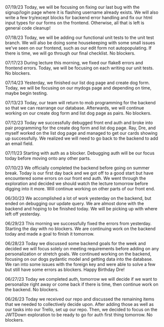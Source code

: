 07/19/23
Today, we will be focusing on fixing our last bug with the signup/login page where it is flashing username already exists. We will also write a few try/except blocks for backend error handling and fix our html input types for our forms on the frontend. Otherwise, all that is left is general code cleanup!

07/18/23
Today, we will be adding our functional unit tests to the unit test branch. We will also be doing some housekeeping with some small issues we've seen on our frontend, such as our edit form not autopopulating. If there is time, we will go through our final checklist. No blockers.

07/17/23
During lecture this morning, we fixed our flake8 errors and frontend errors. Today, we will be focusing on each writing our unit tests. No blockers.

07/14/23
Yesterday, we finished our list dog page and create dog form. Today, we will be focusing on our mydogs page and depending on time, maybe begin testing.

07/13/23
Today, our team will return to mob programming for the backend so that we can rearrange our database. Afterwards, we will continue working on our create dog form and list dog page as pairs. No blockers.

07/12/23
Today we successfully debugged front end auth and broke into pair programming for the create dog form and list dog page. Ray, Dre, and myself worked on the list dog page and managed to get our cards showing up successfully. We realized we will need to go back to the backend to add an email field.

07/11/23
Starting with auth as a blocker. Debugging auth will be our focus today before moving onto any other parts.

07/10/23
We officially completed the backend before going on summer break. Today is our first day back and we got off to a good start but have encountered some errors on our front end auth. We went through the exploration and decided we should watch the lecture tomorrow before digging into it more. Will continue working on other parts of our front end.

06/30/23
We accomplished a lot of work yesterday on the backend, but ended on debugging our update query. We are almost done with the backend and hoping to be finished today. We will be picking up with where left off yesterday.

06/29/23
This morning we successfully fixed the errors from yesterday. Starting the day with no blockers. We are continuing work on the backend today and made a goal to finish it tomorrow.

06/28/23
Today we discussed some backend goals for the week and decided we will focus solely on meeting requirements before adding on any personalization or stretch goals. We continued working on the backend, focusing on our dogs pydantic model and getting data into the database. We ran into some issues with the foreign key and were able to solve a few but still have some errors as blockers. Happy Birthday Dre!

06/27/23
Today we completed auth, tomorrow we will decide if we want to personalize right away or come back if there is time, then continue work on the backend. No blockers.

06/26/23
Today we received our repo and discussed the remaining items that we needed to collectively decide upon. After adding those as well as our tasks into our Trello, set up our repo. Then, we decided to focus on the JWTDown exploration to be ready to go for auth first thing tomorrow. No blockers.
